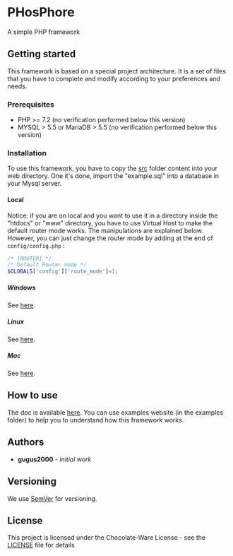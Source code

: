 # PHosPhore
 
 A simple PHP framework

## Getting started

This framework is based on a special project architecture. It is a set of files that you have to complete and modify according to your preferences and needs.

### Prerequisites

* PHP >= 7.2 (no verification performed below this version)
* MYSQL > 5.5 or MariaDB > 5.5 (no verification performed below this version)

### Installation

To use this framework, you have to copy the [src](https://github.com/gugus2000/PHosPhore/tree/dev/src) folder content into your web directory. One it's done, import the "example.sql" into a database in your Mysql server.

#### Local

Notice: if you are on local and you want to use it in a directory inside the "htdocs" or "www" directory, you have to use Virtual Host to make the default router mode works. The manipulations are explained below. However, you can just change the router mode by adding at the end of ``config/config.php`` :
```php
/* [ROUTER] */
/* Default Router mode */
$GLOBALS['config']['route_mode']=1;
```

##### Windows

See [here](https://stackoverflow.com/questions/2658173/setup-apache-virtualhost-windows).

##### Linux

See [here](https://thelinuxos.com/how-to-setup-apache-virtual-hosts-on-ubuntu-18-04-and-16-04/).

##### Mac
See [here](https://jasonmccreary.me/articles/configure-apache-virtualhost-mac-os-x/).

## How to use

The doc is available [here](https://www.phosphore.org).
You can use examples website (in the examples folder) to help you to understand how this framework works.

## Authors

* **gugus2000** - *initial work*

## Versioning

We use [SemVer](http://semver.org/) for versioning.

## License

This project is licensed under the Chocolate-Ware License - see the [LICENSE](LICENSE) file for details
